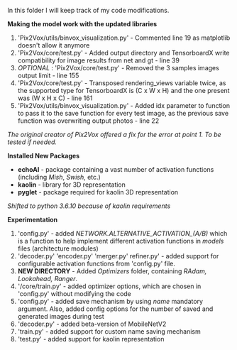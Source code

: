 In this folder I will keep track of my code modifications.

**Making the model work with the updated libraries**
1. 'Pix2Vox/utils/binvox_visualization.py' - Commented line 19 as matplotlib doesn't allow it anymore
2. 'Pix2Vox/core/test.py' - Added output directory and TensorboardX write compatibility for image results from net and gt - line 39 
3.  _OPTIONAL_ : 'Pix2Vox/core/test.py' - Removed the 3 samples images output limit - line 155
4. 'Pix2Vox/core/test.py' - Transposed rendering_views variable twice, as the supported type for TensorboardX is (C x W x H) and the one present was (W x H x C) - line 161
5. 'Pix2Vox/utils/binvox_visualization.py' - Added idx parameter to function to pass it to the save function for every test image, as the previous save function was overwriting output photos - line 22

_The original creator of Pix2Vox offered a fix for the error at point 1. To be tested if needed._

**Installed New Packages**

*   **echoAI** - package containing a vast number of activation functions (including _Mish_, _Swish_, etc.)
*   **kaolin** - library for 3D representation
* **pyglet** - package required for kaolin 3D representation

_Shifted to python 3.6.10 because of kaolin requirements_

**Experimentation**
1. 'config.py' - added *NETWORK.ALTERNATIVE_ACTIVATION_(A/B)* which is a function to help implement different activation functions in _models_ files (architecture modules)
2. 'decoder.py' 'encoder.py' 'merger.py' refiner.py' - added support for configurable activation functions from 'config.py' file.
3. **NEW DIRECTORY** - Added _Optimizers_ folder, containing _RAdam, Lookahead, Ranger_. 
4. '/core/train.py' - added optimizer options, which are chosen in 'config.py' without modifying the code
5. 'config.py' - added save mechanism by using _name_ mandatory argument. Also, added config options for the number of saved and generated images during test
6. 'decoder.py' - added beta-version of MobileNetV2
7. 'train.py' - added support for custom name saving mechanism
8. 'test.py' - added support for kaolin representation

